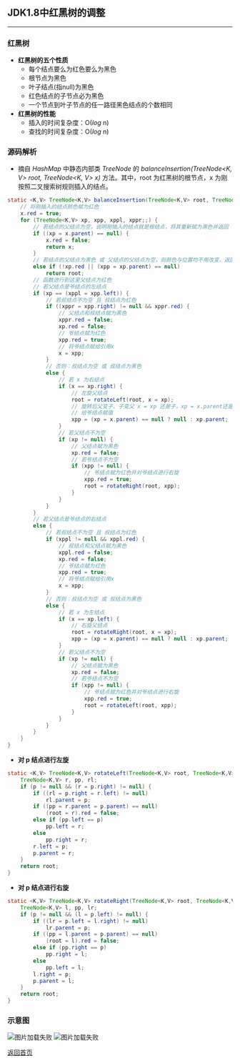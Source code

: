 ## **JDK1.8中红黑树的调整**
--------------------------
### **红黑树**
* **红黑树的五个性质**
  + 每个结点要么为红色要么为黑色
  + 根节点为黑色
  + 叶子结点(指null)为黑色 
  + 红色结点的子节点必为黑色 
  + 一个节点到叶子节点的任一路径黑色结点的个数相同
* **红黑树的性能**
  + 插入的时间复杂度：O(*log* n)
  + 查找的时间复杂度：O(*log* n)


### **源码解析**
* 摘自 *HashMap* 中静态内部类 *TreeNode* 的 *balanceInsertion(TreeNode<K, V> root, TreeNode<K, V> x)* 方法。其中，root 为红黑树的根节点，x 为刚按照二叉搜索树规则插入的结点。
``` java
static <K,V> TreeNode<K,V> balanceInsertion(TreeNode<K,V> root, TreeNode<K,V> x) {
    // 将刚插入的结点颜色赋为红色
    x.red = true;
    for (TreeNode<K,V> xp, xpp, xppl, xppr;;) {
        // 若结点的父结点为空，说明刚插入的结点就是根结点，将其重新赋为黑色并返回
        if ((xp = x.parent) == null) {
            x.red = false;
            return x;
        }
        // 若结点的父结点为黑色 或 父结点的父结点为空，则颜色与位置均不用改变，返回 root [1]
        else if (!xp.red || (xpp = xp.parent) == null)
            return root;
        // 函数进行到这里父结点为红色
        // 若父结点是爷结点的左结点
        if (xp == (xppl = xpp.left)) {
            // 若叔结点不为空 且 叔结点为红色
            if ((xppr = xpp.right) != null && xppr.red) {
                // 父结点和叔结点赋为黑色
                xppr.red = false;
                xp.red = false;
                // 爷结点赋为红色
                xpp.red = true;
                // 将爷结点赋给引用x
                x = xpp;
            }
            // 否则：叔结点为空 或 叔结点为黑色
            else {
                // 若 x 为右结点
                if (x == xp.right) {
                    // 左旋父结点
                    root = rotateLeft(root, x = xp);
                    // 旋转后父变子、子变父 x = xp 还是子，xp = x.parent还是父
                    // 给爷结点赋值
                    xpp = (xp = x.parent) == null ? null : xp.parent;
                }
                // 若父结点不为空
                if (xp != null) {
                    // 父结点赋为黑色
                    xp.red = false;
                    // 若爷结点不为空
                    if (xpp != null) {
                        // 爷结点赋为红色并对爷结点进行右旋
                        xpp.red = true;
                        root = rotateRight(root, xpp);
                    }
                }
            }
        }
        // 若父结点是爷结点的右结点
        else {
            // 若叔结点不为空 且 叔结点为红色
            if (xppl != null && xppl.red) {
                // 叔结点和父结点赋为黑色
                xppl.red = false;
                xp.red = false;
                // 爷结点赋为红色
                xpp.red = true;
                // 将爷结点赋给引用x
                x = xpp;
            }
            // 否则：叔结点为空 或 叔结点为黑色
            else {
                // 若 x 为左结点
                if (x == xp.left) {
                    // 右旋父结点
                    root = rotateRight(root, x = xp);
                    xpp = (xp = x.parent) == null ? null : xp.parent;
                }
                // 若父结点不为空
                if (xp != null) {
                    // 父结点赋为黑色
                    xp.red = false;
                    // 若爷结点不为空
                    if (xpp != null) {
                        // 爷结点赋为红色并对爷结点进行右旋
                        xpp.red = true;
                        root = rotateLeft(root, xpp);
                    }
                }
            }
        }
    }
}
```
* **对 p 结点进行左旋**
``` java
static <K,V> TreeNode<K,V> rotateLeft(TreeNode<K,V> root, TreeNode<K,V> p) {
    TreeNode<K,V> r, pp, rl;
    if (p != null && (r = p.right) != null) {
        if ((rl = p.right = r.left) != null)
            rl.parent = p;
        if ((pp = r.parent = p.parent) == null)
            (root = r).red = false;
        else if (pp.left == p)
            pp.left = r;
        else
            pp.right = r;
        r.left = p;
        p.parent = r;
    }
    return root;
}
```
* **对 p 结点进行右旋**
``` java
static <K,V> TreeNode<K,V> rotateRight(TreeNode<K,V> root, TreeNode<K,V> p) {
    TreeNode<K,V> l, pp, lr;
    if (p != null && (l = p.left) != null) {
        if ((lr = p.left = l.right) != null)
            lr.parent = p;
        if ((pp = l.parent = p.parent) == null)
            (root = l).red = false;
        else if (pp.right == p)
            pp.right = l;
        else
            pp.left = l;
        l.right = p;
        p.parent = l;
    }
    return root;
}
```

### **示意图**
![图片加载失败](https://maxwell-l.github.io/WriteSomething/image/rb1.png)
![图片加载失败](https://maxwell-l.github.io/WriteSomething/image/rb2.png)

  


[返回首页](https://maxwell-l.github.io/WriteSomething)

